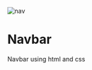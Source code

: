 ![nav](https://user-images.githubusercontent.com/101623154/207558062-77aac141-8a27-4418-89b2-3b25e2cc3330.png)
# Navbar
Navbar using html and css
